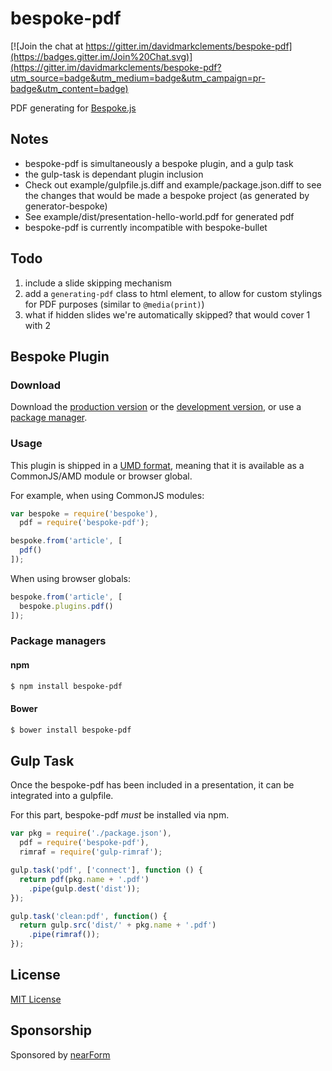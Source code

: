 # bespoke-pdf

[![Join the chat at https://gitter.im/davidmarkclements/bespoke-pdf](https://badges.gitter.im/Join%20Chat.svg)](https://gitter.im/davidmarkclements/bespoke-pdf?utm_source=badge&utm_medium=badge&utm_campaign=pr-badge&utm_content=badge)

PDF generating for [Bespoke.js](https://github.com/markdalgleish/bespoke.js)

## Notes

* bespoke-pdf is simultaneously a bespoke plugin, and a gulp task
* the gulp-task is dependant plugin inclusion
* Check out example/gulpfile.js.diff and example/package.json.diff to see the changes that would be made a bespoke project (as generated by generator-bespoke)
* See example/dist/presentation-hello-world.pdf for generated pdf
* bespoke-pdf is currently incompatible with bespoke-bullet

## Todo

1. include a slide skipping mechanism
2. add a `generating-pdf` class to html element, to allow for custom stylings for PDF purposes (similar to `@media(print)`)
3. what if hidden slides we're automatically skipped? that would cover 1 with 2

## Bespoke Plugin

### Download

Download the [production version][min] or the [development version][max], or use a [package manager](#package-managers).

[min]: https://raw.github.com/davidmarkclements/bespoke-pdf/master/dist/bespoke-pdf.min.js
[max]: https://raw.github.com/davidmarkclements/bespoke-pdf/master/dist/bespoke-pdf.js

### Usage

This plugin is shipped in a [UMD format](https://github.com/umdjs/umd), meaning that it is available as a CommonJS/AMD module or browser global.

For example, when using CommonJS modules:

```js
var bespoke = require('bespoke'),
  pdf = require('bespoke-pdf');

bespoke.from('article', [
  pdf()
]);
```

When using browser globals:

```js
bespoke.from('article', [
  bespoke.plugins.pdf()
]);
```

### Package managers

#### npm

```bash
$ npm install bespoke-pdf
```

#### Bower

```bash
$ bower install bespoke-pdf
```

## Gulp Task

Once the bespoke-pdf has been included in a 
presentation, it can be integrated into a gulpfile.

For this part, bespoke-pdf *must* be installed via
npm.

```js
var pkg = require('./package.json'),
  pdf = require('bespoke-pdf'),
  rimraf = require('gulp-rimraf');

gulp.task('pdf', ['connect'], function () { 
  return pdf(pkg.name + '.pdf')
    .pipe(gulp.dest('dist'));
});

gulp.task('clean:pdf', function() {
  return gulp.src('dist/' + pkg.name + '.pdf')
    .pipe(rimraf());
});
```



## License

[MIT License](http://en.wikipedia.org/wiki/MIT_License)

## Sponsorship

Sponsored by [nearForm](http://nearform.com)


